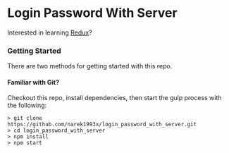 # Login Password With Server

Interested in learning [Redux](https://www.udemy.com/react-redux/)?

### Getting Started

There are two methods for getting started with this repo.

#### Familiar with Git?
Checkout this repo, install dependencies, then start the gulp process with the following:

```
> git clone https://github.com/narek1993x/login_password_with_server.git
> cd login_password_with_server
> npm install
> npm start
```